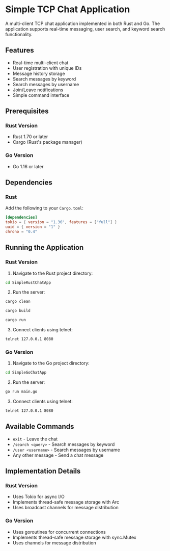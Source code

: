 # Simple TCP Chat Application

A multi-client TCP chat application implemented in both Rust and Go. The application supports real-time messaging, user search, and keyword search functionality.

## Features

- Real-time multi-client chat
- User registration with unique IDs
- Message history storage
- Search messages by keyword
- Search messages by username
- Join/Leave notifications
- Simple command interface

## Prerequisites

### Rust Version
- Rust 1.70 or later
- Cargo (Rust's package manager)

### Go Version
- Go 1.16 or later

## Dependencies

### Rust
Add the following to your `Cargo.toml`:

```toml
[dependencies]
tokio = { version = "1.36", features = ["full"] }
uuid = { version = "1" }
chrono = "0.4"
```

## Running the Application

### Rust Version
1. Navigate to the Rust project directory:

```bash
cd SimpleRustChatApp
```

2. Run the server:
```bash
cargo clean
```
```bash
cargo build
```
```bash
cargo run
```

3. Connect clients using telnet:
```bash
telnet 127.0.0.1 8080
```

### Go Version
1. Navigate to the Go project directory:
```bash
cd SimpleGoChatApp
```

2. Run the server:
```bash
go run main.go
```

3. Connect clients using telnet:
```bash
telnet 127.0.0.1 8080
```

## Available Commands

- `exit` - Leave the chat
- `/search <query>` - Search messages by keyword
- `/user <username>` - Search messages by username
- Any other message - Send a chat message


## Implementation Details

### Rust Version
- Uses Tokio for async I/O
- Implements thread-safe message storage with Arc<Mutex>
- Uses broadcast channels for message distribution  

### Go Version
- Uses goroutines for concurrent connections
- Implements thread-safe message storage with sync.Mutex
- Uses channels for message distribution


